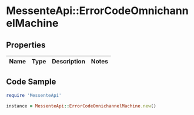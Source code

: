 # MessenteApi::ErrorCodeOmnichannelMachine

## Properties

Name | Type | Description | Notes
------------ | ------------- | ------------- | -------------

## Code Sample

```ruby
require 'MessenteApi'

instance = MessenteApi::ErrorCodeOmnichannelMachine.new()
```



